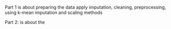 Part 1 is about preparing the data apply imputation, cleaning, preprocessing, using k-mean imputation and scaling methods

Part 2: is about the 
